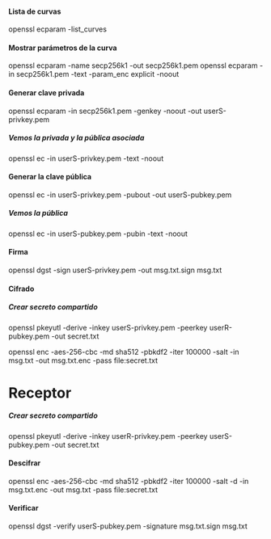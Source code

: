 #### Lista de curvas
openssl ecparam -list_curves

#### Mostrar parámetros de la curva
openssl ecparam -name secp256k1 -out secp256k1.pem
openssl ecparam -in secp256k1.pem -text -param_enc explicit -noout

#### Generar clave privada
openssl ecparam -in secp256k1.pem -genkey -noout -out userS-privkey.pem
##### Vemos la privada y la pública asociada
openssl ec -in userS-privkey.pem -text -noout

#### Generar la clave pública
openssl ec -in userS-privkey.pem -pubout -out userS-pubkey.pem
##### Vemos la pública
openssl ec -in userS-pubkey.pem -pubin -text -noout

#### Firma
openssl dgst -sign userS-privkey.pem -out msg.txt.sign msg.txt

#### Cifrado
##### Crear secreto compartido
openssl pkeyutl -derive -inkey userS-privkey.pem -peerkey userR-pubkey.pem -out secret.txt

openssl enc -aes-256-cbc -md sha512 -pbkdf2 -iter 100000 -salt -in msg.txt -out msg.txt.enc -pass file:secret.txt


# Receptor
##### Crear secreto compartido
openssl pkeyutl -derive -inkey userR-privkey.pem -peerkey userS-pubkey.pem -out secret.txt

#### Descifrar
openssl enc -aes-256-cbc -md sha512 -pbkdf2 -iter 100000 -salt -d -in msg.txt.enc -out msg.txt -pass file:secret.txt

#### Verificar
openssl dgst -verify userS-pubkey.pem -signature msg.txt.sign msg.txt

